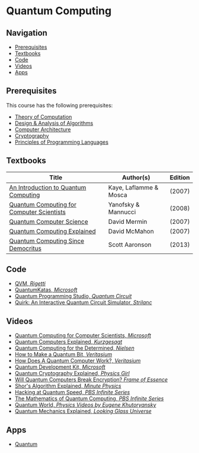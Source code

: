 # Quantum Computing 

## Navigation

*   [Prerequisites](#prerequisites)
*   [Textbooks](#textbooks)
*   [Code](#code)
*   [Videos](#videos)
*   [Apps](#apps)

## Prerequisites

This course has the following prerequisites:

*	[Theory of Computation](/courses/CSF222)
*	[Design & Analysis of Algorithms](/courses/CSF222)
*	[Computer Architecture](/courses/CSF222)
*	[Cryptography](/courses/CSF222)
*	[Principles of Programming Languages](/courses/CSF222)

## Textbooks

| Title | Author(s) | Edition |
| -------------|-------------|:-----:|
| [An Introduction to Quantum Computing](https://drive.google.com/open?id=19VvmhdNaqKI40yOOV_0Xts99M3GvLK8m) | Kaye, Laflamme & Mosca | (2007) |
| [Quantum Computing for Computer Scientists](https://drive.google.com/open?id=1JuDLPdndv9ur-bD6TKZi91RiGXjytLvX) | Yanofsky & Mannucci | (2008) |
| [Quantum Computer Science](https://drive.google.com/open?id=1T9oOi0IB1P2eeH5BOHpmwICCS4lkdis0) | David Mermin | (2007) |
| [Quantum Computing Explained](https://drive.google.com/open?id=1TBFTxBtNEo-MPuQ3B4vZT2nepJaxOwwT) | David McMahon | (2007) |
| [Quantum Computing Since Democritus](https://drive.google.com/open?id=1qDZIoDeEuQsaV8p68MGjWJO9IssV8Vex) | Scott Aaronson | (2013) |

## Code

*   [QVM, *Rigetti*](https://github.com/rigetti/qvm)
*   [QuantumKatas, *Microsoft*](https://github.com/microsoft/QuantumKatas)
*   [Quantum Programming Studio, *Quantum Circuit*](https://quantum-circuit.com/)
*   [Quirk: An Interactive Quantum Circuit Simulator, *Strilanc*](https://github.com/Strilanc/Quirk)



## Videos

*   [Quantum Computing for Computer Scientists, *Microsoft*](https://www.youtube.com/watch?v=F_Riqjdh2oM)
*   [Quantum Computers Explained, *Kurzgesagt*](https://www.youtube.com/watch?v=JhHMJCUmq28)
*   [Quantum Computing for the Determined, *Nielsen*](https://www.youtube.com/watch?v=X2q1PuI2RFI&list=PL1826E60FD05B44E4)
*   [How to Make a Quantum Bit, *Veritasium*](https://www.youtube.com/watch?v=zNzzGgr2mhk)
*   [How Does A Quantum Computer Work?, *Veritasium*](https://www.youtube.com/watch?v=g_IaVepNDT4)
*   [Quantum Development Kit, *Microsoft*](https://www.youtube.com/watch?v=v7b4J2INq9c)
*   [Quantum Cryptography Explained, *Physics Girl*](https://www.youtube.com/watch?v=UiJiXNEm-Go)
*   [Will Quantum Computers Break Encryption? *Frame of Essence*](https://www.youtube.com/watch?v=6H_9l9N3IXU)
*   [Shor's Algorithm Explained, *Minute Physics*](https://www.youtube.com/watch?v=lvTqbM5Dq4Q&t=492s)
*   [Hacking at Quantum Speed, *PBS Infinite Series*](https://www.youtube.com/watch?v=wUwZZaI5u0c)
*   [The Mathematics of Quantum Computing, *PBS Infinite Series*](https://www.youtube.com/watch?v=IrbJYsep45E)
*   [Quantum World, *Physics Videos by Eugene Khutoryansky*](https://www.youtube.com/watch?v=wUwZZaI5u0c)
*   [Quantum Mechanics Explained, *Looking Glass Universe*](https://www.youtube.com/watch?v=hGGb0nGTPLklist=PLg-OiIIbfPj3JrdQgqkdlPe_jxRC0mw35)


## Apps

*   [Quantum](https://play.google.com/store/apps/details?id=brychta.stepan.quantum_en&hl=en_IN)
